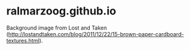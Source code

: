 # ralmarzoog.github.io

Background image from Lost and Taken (http://lostandtaken.com/blog/2011/12/22/15-brown-paper-cardboard-textures.html).
